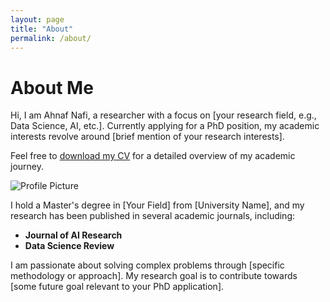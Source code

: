 ```yaml
---
layout: page
title: "About"
permalink: /about/
---
```


# About Me

Hi, I am Ahnaf Nafi, a researcher with a focus on [your research field, e.g., Data Science, AI, etc.]. Currently applying for a PhD position, my academic interests revolve around [brief mention of your research interests].

Feel free to [download my CV](assets/cv.pdf) for a detailed overview of my academic journey.

![Profile Picture](https://nafixdata.github.io/ahnafnafi/assets/img/Crop.jpeg)

I hold a Master's degree in [Your Field] from [University Name], and my research has been published in several academic journals, including:

- **Journal of AI Research**
- **Data Science Review**

I am passionate about solving complex problems through [specific methodology or approach]. My research goal is to contribute towards [some future goal relevant to your PhD application].
